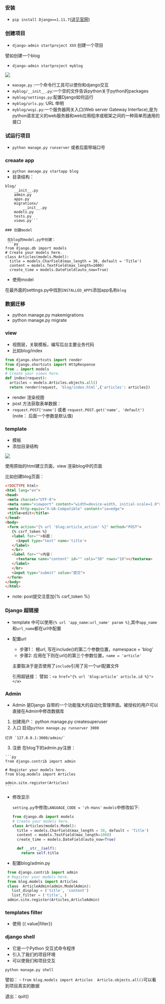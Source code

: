### 安装
 - `pip install Django==1.11.7`([详见官网](https://www.djangoproject.com/download/))
 
### 创建项目
 - `django-admin startproject XXX` 创建一个项目
 
  譬如创建一个blog
 - `django-admin startproject myblog`
  
 ![](/assets/微信图片_20171104104138.png)
 
  - `manage.py` :一个命令行工具可以使你和django交互
  - `myblog/__init__.py`:一个空的文件告诉python关于python的packages
  - `myblog/settings.py`:配置Django如何运行
  - `myblog/urls.py`: URL 申明
  - `myblog/wsgi.py`:一个服务器网关入口(Web server Gateway Interface),是为python语言定义的web服务器和web应用程序或框架之间的一种简单而通用的接口
 
### 试运行项目

 - `python manage.py runserver`
 或者后面带端口号
 
### creaate  app
 
 - `python manage.py startapp blog`
 - 目录结构：
```
blog/
    __init__.py
    admin.py
    apps.py
    migrations/
        __init__.py
    models.py
    tests.py
    views.py```

### 创建model
 
 在blog的model.py中创建：
 ```py
from django.db import models
# Create your models here.
class Articles(models.Model):
  title = models.CharField(max_length = 30, default = 'Title')
  content = models.TextField(max_length=1000)
  create_time = models.DateField(auto_now=True)
 ```
 - 使用model
  
  在最外面的settings.py中找到`INSTALLED_APPS`添加app名称`blog`
  
### 数据迁移

 - python manage.py makemigrations 
 - python manage.py migrate 
   
### view
 - 视图层，关联模板，编写后台主要业务代码
 - 比如blog/index
 
 ```py
 from django.shortcuts import render
 from django.shortcuts import HttpResponse
 from . import models
 # Create your views here.
 def index(request):
   articles = models.Articles.objects.all()
   return render(request, 'blog/index.html',{'articles': articles}) 
 ```
 - render 渲染视图
 - post 方法获取表单数据：
  - `request.POST['name']` 或者 `request.POST.get('name', 'default')` (note： 后面一个参数是默认值)
  
 
### template
 - 模板
 - 添加目录结构
 
![](/assets/微信图片_20171105140819.png)
 
 使用原始的html建立页面，view 渲染blog中的页面
 
 比如创建blog页面：
 ```html
 <!DOCTYPE html>
<html lang="en">
<head>
  <meta charset="UTF-8">
  <meta name="viewport" content="width=device-width, initial-scale=1.0">
  <meta http-equiv="X-UA-Compatible" content="ie=edge">
  <title>edit</title>
</head>
<body>
  <form action="{% url 'blog:article_action' %}" method="POST">
    {% csrf_token %}
    <label for="">标题：
      <input type="text" name='title'>
    </label>
    </br>
    <label for="">内容：
      <textarea name="content" id="" cols="30" rows="10"></textarea>
    </label>
    </br>
    <input type="submit" value="提交">
  </form>
</body>
</html>
 ```
 - note: post提交注意加{% csrf_token %}
 
### Django 超链接
- template 中可以使用`{% url 'app_name:url_name' param %}`,其中`app_name`和`url_name`都在url中配置
- 配置url
  - 步骤1： 根url, 写在include()的第二个参数位置，namespace = 'blog'
  - 步骤2:  应用在下则在url()的第三个参数位置，`name = 'article'`
  
  主要取决于是否使用了`include`引用了另一个url配置文件
  
  引用超链接：
  譬如：`<a href="{% url 'blog:article' article.id %}"></a>`
  
### Admin
  
  - Admin 是Django 自带的一个功能强大的自动化管理界面。被授权的用户可以直接在Admin中修改数据库
   1. 创建用户：
    python manage.py createsuperuser 
   2. 入口
    启动`python manage.py runserver 3000`
    
    打开 `127.0.0.1:3000/admin/`
   3. 注册
    在blog下的admin.py注册：
    
    ```py
    from django.contrib import admin
    
    # Register your models here.
    from blog.models import Articles
    
    admin.site.register(Articles)
    ```
 - 修改显示
     
     `setting.py`中修改`LANGUAGE_CODE = 'zh-Hans'`
     `models`中修改如下:
     
     ```py
     from django.db import models
     # Create your models here.
     class Articles(models.Model):
       title = models.CharField(max_length = 30, default = 'Title')
       content = models.TextField(max_length=1000)
       create_time = models.DateField(auto_now=True)
     
       def __str__(self):
         return self.title
     ```    
  - 配置blog/admin.py
   ```py
    from django.contrib import admin
    # Register your models here.
    from blog.models import Articles
    class  ArticleAdmin(admin.ModelAdmin):
      list_display = ('title', 'content')
      list_filter = ('title', )
    admin.site.register(Articles,ArticleAdmin)
   ```  
### templates filter
 - 使用
 {{ value|filter}}   

### django shell
 - 它是一个Python 交互式命令程序
 - 引入了我们的项目环境
 - 可以使我们和项目交互
 
 `python manage.py shell`
 
  譬如：
    - `from blog.models import Articles  Article.objects.all()`可以看到项目真实的数据
    
  退出：quit()
  
   
    
    
 
